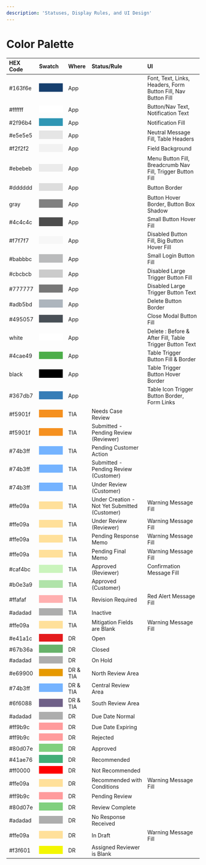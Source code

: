 ```yaml
---
description: 'Statuses, Display Rules, and UI Design'
---
```


# Color Palette

| HEX Code | Swatch | Where | Status/Rule | UI |
| :--- | :--- | :--- | :--- | :--- |
| \#163f6e |  ![](../.gitbook/assets/image%20%28223%29.png)  | App |  | Font, Text, Links, Headers, Form Button Fill, Nav Button Fill |
| \#ffffff | ![](../.gitbook/assets/image%20%28238%29.png)  | App |  | Button/Nav Text, Notification Text |
| \#2f96b4 | ![](../.gitbook/assets/image%20%28226%29.png)  | App |  | Notification Fill |
| \#e5e5e5 | ![](../.gitbook/assets/image%20%28229%29.png)  | App |  | Neutral Message Fill, Table Headers |
| \#f2f2f2 | ![](../.gitbook/assets/image%20%28224%29.png)  | App |  | Field Background |
| \#ebebeb | ![](../.gitbook/assets/image%20%28239%29.png)  | App |  | Menu Button Fill, Breadcrumb Nav Fill, Trigger Button Fill |
| \#dddddd | ![](../.gitbook/assets/image%20%28204%29.png)  | App |  | Button Border |
| gray | ![](../.gitbook/assets/image%20%28230%29.png)  | App |  | Button Hover Border, Button Box Shadow |
| \#4c4c4c | ![](../.gitbook/assets/image%20%28225%29.png)  | App |  | Small Button Hover Fill |
| \#f7f7f7 | ![](../.gitbook/assets/image%20%28209%29.png)  | App |  | Disabled Button Fill, Big Button Hover Fill |
| \#babbbc | ![](../.gitbook/assets/image%20%28215%29.png)  | App |  | Small Login Button Fill |
| \#cbcbcb | ![](../.gitbook/assets/image%20%28219%29.png)  | App |  | Disabled Large Trigger Button Fill |
| \#777777 | ![](../.gitbook/assets/image%20%28216%29.png)  | App |  | Disabled Large Trigger Button Text |
| \#adb5bd | ![](../.gitbook/assets/image%20%28231%29.png)  | App |  | Delete Button Border |
| \#495057 | ![](../.gitbook/assets/image%20%28237%29.png)  | App |  | Close Modal Button Fill |
| white | ![](../.gitbook/assets/image%20%28207%29.png)  | App |  | Delete : Before & After Fill, Table Trigger Button Text |
| \#4cae49 | ![](../.gitbook/assets/image%20%28221%29.png)  | App |  | Table Trigger Button Fill & Border |
| black | ![](../.gitbook/assets/image%20%28220%29.png)  | App |  | Table Trigger Button Hover Border |
| \#367db7 | ![](../.gitbook/assets/image%20%28235%29.png)  | App |  | Table Icon Trigger Button Border, Form Links |
| \#f5901f | ![](../.gitbook/assets/image%20%28233%29.png)  | TIA | Needs Case Review |  |
| \#f5901f | ![](../.gitbook/assets/image%20%28233%29.png)  | TIA | Submitted - Pending Review \(Reviewer\) |  |
| \#74b3ff | ![](../.gitbook/assets/image%20%28212%29.png) | TIA | Pending Customer Action |  |
| \#74b3ff | ![](../.gitbook/assets/image%20%28212%29.png)  | TIA | Submitted - Pending Review \(Customer\) |  |
| \#74b3ff | ![](../.gitbook/assets/image%20%28212%29.png)  | TIA | Under Review \(Customer\) |  |
| \#ffe09a | ![](../.gitbook/assets/image%20%28227%29.png)  | TIA | Under Creation - Not Yet Submitted \(Customer\) | Warning Message Fill |
| \#ffe09a | ![](../.gitbook/assets/image%20%28227%29.png)  | TIA | Under Review \(Reviewer\) | Warning Message Fill |
| \#ffe09a | ![](../.gitbook/assets/image%20%28227%29.png) | TIA | Pending Response Memo | Warning Message Fill |
| \#ffe09a | ![](../.gitbook/assets/image%20%28227%29.png) | TIA | Pending Final Memo | Warning Message Fill |
| \#caf4bc | ![](../.gitbook/assets/image%20%28222%29.png)  | TIA | Approved \(Reviewer\) | Confirmation Message Fill |
| \#b0e3a9 | ![](../.gitbook/assets/image%20%28236%29.png)  | TIA | Approved \(Customer\) |  |
| \#ffafaf | ![](../.gitbook/assets/image%20%28217%29.png)  | TIA | Revision Required | Red Alert Message Fill |
| \#adadad | ![](../.gitbook/assets/image%20%28214%29.png) | TIA | Inactive |  |
| \#ffe09a | ![](../.gitbook/assets/image%20%28227%29.png)  | TIA | Mitigation Fields are Blank | Warning Message Fill |
| \#e41a1c | ![](../.gitbook/assets/image%20%28213%29.png)  | DR | Open |  |
| \#67b36a | ![](../.gitbook/assets/image%20%28208%29.png)  | DR | Closed |  |
| \#adadad | ![](../.gitbook/assets/image%20%28214%29.png)  | DR | On Hold |  |
| \#e69900 | ![](../.gitbook/assets/image%20%28210%29.png)  | DR & TIA | North Review Area |  |
| \#74b3ff | ![](../.gitbook/assets/image%20%28212%29.png)  | DR & TIA | Central Review Area |  |
| \#6f6088 | ![](../.gitbook/assets/image%20%28205%29.png)  | DR & TIA | South Review Area |  |
| \#adadad | ![](../.gitbook/assets/image%20%28214%29.png)  | DR | Due Date Normal |  |
| \#ff9b9c | ![](../.gitbook/assets/image%20%28211%29.png)  | DR | Due Date Expiring |  |
| \#ff9b9c | ![](../.gitbook/assets/image%20%28211%29.png)  | DR | Rejected |  |
| \#80d07e | ![](../.gitbook/assets/image%20%28232%29.png)  | DR | Approved |  |
| \#41ae76 | ![](../.gitbook/assets/image%20%28206%29.png)  | DR | Recommended |  |
| \#ff0000 | ![](../.gitbook/assets/image%20%28234%29.png)  | DR | Not Recommended |  |
| \#ffe09a | ![](../.gitbook/assets/image%20%28227%29.png)  | DR | Recommended with Conditions | Warning Message Fill |
| \#ff9b9c | ![](../.gitbook/assets/image%20%28211%29.png)  | DR | Pending Review |  |
| \#80d07e | ![](../.gitbook/assets/image%20%28232%29.png)  | DR | Review Complete |  |
| \#adadad | ![](../.gitbook/assets/image%20%28214%29.png)  | DR | No Response Received |  |
| \#ffe09a | ![](../.gitbook/assets/image%20%28227%29.png)  | DR | In Draft | Warning Message Fill |
| \#f3f601 | ![](../.gitbook/assets/image%20%28228%29.png)  | DR | Assigned Reviewer is Blank |  |


